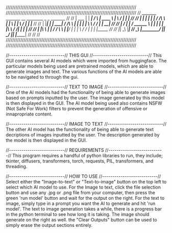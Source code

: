 /////////////////////////////////////////////////////////////////////////////////
/////////////////////////////////////////////////////////////////////////////////
//   _______   _______        __        ________      _          _   _______   //
//  |  ___  | |  _____|      /  \      |  ____  \    | \        / | |  _____|  //
//  | |   | | | |_____      / /\ \     | |    \  |   |  \      /  | | |_____   //
//  | |___| | |  _____|    / /__\ \    | |     | |   | \ \    / / | |  _____|  //
//  |    __/  | |         / ______ \   | |     | |   | |\ \  / /| | | |        //
//  | |\ \    | |_____   / /      \ \  | |____/  |   | | \ \/ / | | | |_____   //
//  |_| \_\   |_______| /_/        \_\ |________/    |_|  \__/  |_| |_______|  //
//                                                                             //
/////////////////////////////////////////////////////////////////////////////////
/////////////////////////////////////////////////////////////////////////////////

//---------------------------//     THIS GUI     //---------------------------//
This GUI contains several AI models which were imported from huggingface.
The particular models being used are pretrained models, which are able to generate images and text.
The various functions of the AI models are able to be navigated to through the gui.

//---------------------------//  TEXT TO IMAGE  //---------------------------//
One of the AI models had the functionality of being able to generate images based on prompts inputted by the user.
The image generated by this model is then displayed in the GUI.
The AI model being used also contains NSFW (Not Safe For Work) filters to prevent the generation of offensive or innapropriate content.

//---------------------------//  IMAGE TO TEXT  //---------------------------//
The other AI model has the functionality of being able to generate text decriptions of images inputted by the user.
The description generated by the model is then displayed in the GUI.

//---------------------------//   REQUIREMENTS  //---------------------------//
This program requires a handful of python libraries to run, they include; tkinter, diffusers, transformers, torch, requests, PIL, transformers, and threading.

//---------------------------// HOW TO USE //---------------------------//
Select either the "Image-to-text" or "Text-to-image" button on the top left to select which AI model to use.
For the Image to text, click the file selection button and use any .jpg or .png file from your computer, then press the green 'run model' button and wait for the output on the right. 
For the text to image, simply type in a prompt you want the AI to generate and hit 'run model'. 
The text to image generation takes a while, there is a progress bar in the python terminal to see how long it is taking. 
The image should generate on the right as well. the "Clear Outputs" button can be used to simply erase the output sections entirely.
